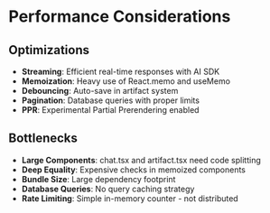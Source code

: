 # Performance Considerations

## Optimizations

- **Streaming**: Efficient real-time responses with AI SDK
- **Memoization**: Heavy use of React.memo and useMemo
- **Debouncing**: Auto-save in artifact system
- **Pagination**: Database queries with proper limits
- **PPR**: Experimental Partial Prerendering enabled

## Bottlenecks

- **Large Components**: chat.tsx and artifact.tsx need code splitting
- **Deep Equality**: Expensive checks in memoized components
- **Bundle Size**: Large dependency footprint
- **Database Queries**: No query caching strategy
- **Rate Limiting**: Simple in-memory counter - not distributed
